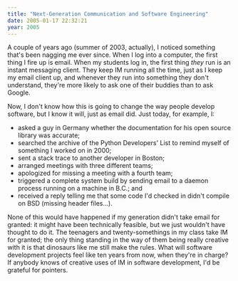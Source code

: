 ```yaml
---
title: "Next-Generation Communication and Software Engineering"
date: 2005-01-17 22:32:21
year: 2005
---
```

A couple of years ago (summer of 2003, actually), I noticed something that's been nagging me ever since.  When I log into a computer, the first thing I fire up is email.  When my students log in, the first thing <em>they</em> run is an instant messaging client.  They keep IM running all the time, just as I keep my email client up, and whenever they run into something they don't understand, they're more likely to ask one of their buddies than to ask Google.

Now, I don't know how this is going to change the way people develop software, but I know it will, just as email did.  Just today, for example, I:
<ul>
  <li>asked a guy in Germany whether the documentation for his open source library was accurate;</li>
  <li>searched the archive of the Python Developers' List to remind myself of something I worked on in 2000;</li>
  <li>sent a stack trace to another developer in Boston;</li>
  <li>arranged meetings with three different teams;</li>
  <li>apologized for missing a meeting with a fourth team;</li>
  <li>triggered a complete system build by sending email to a daemon process running on a machine in B.C.; and</li>
  <li>received a reply telling me that some code I'd checked in didn't compile on BSD (missing header files…).</li>
</ul>
None of this would have happened if my generation didn't take email for granted: it might have been technically feasible, but we just wouldn't have thought to do it.  The teenagers and twenty-somethings in my class take IM for granted; the only thing standing in the way of them being really creative with it is that dinosaurs like me still make the rules.  What will software development projects feel like ten years from now, when they're in charge?  If anybody knows of creative uses of IM in software development, I'd be grateful for pointers.

